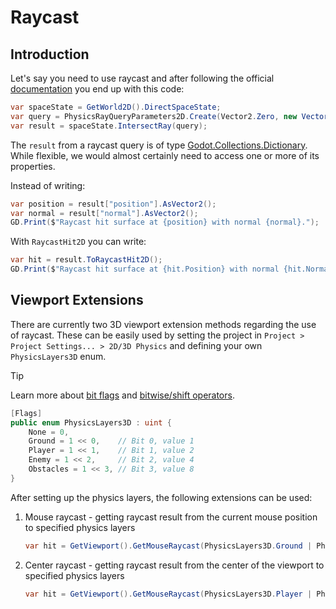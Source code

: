 # Raycast

## Introduction

Let's say you need to use raycast and after following the official [documentation](https://docs.godotengine.org/en/stable/tutorials/physics/ray-casting.htm) you end up with this code:

```csharp
var spaceState = GetWorld2D().DirectSpaceState;
var query = PhysicsRayQueryParameters2D.Create(Vector2.Zero, new Vector2(50, 100));
var result = spaceState.IntersectRay(query);
```

The `result` from a raycast query is of type [Godot.Collections.Dictionary](https://docs.godotengine.org/en/stable/tutorials/physics/ray-casting.html#:~:text=The%20result%20is%20a%20dictionary). While flexible, we would almost certainly need to access one or more of its properties.

Instead of writing:

```csharp
var position = result["position"].AsVector2();
var normal = result["normal"].AsVector2();
GD.Print($"Raycast hit surface at {position} with normal {normal}.");
```

With `RaycastHit2D` you can write:

```csharp
var hit = result.ToRaycastHit2D();
GD.Print($"Raycast hit surface at {hit.Position} with normal {hit.Normal}.");
```

## Viewport Extensions

There are currently two 3D viewport extension methods regarding the use of raycast. These can be easily used by setting the project in `Project > Project Settings... > 2D/3D Physics` and defining your own `PhysicsLayers3D` enum. 

> [!Tip]
> Learn more about [bit flags](https://learn.microsoft.com/en-us/dotnet/csharp/language-reference/builtin-types/enum#enumeration-types-as-bit-flags) and [bitwise/shift operators](https://learn.microsoft.com/en-us/dotnet/csharp/language-reference/operators/bitwise-and-shift-operators#left-shift-operator-).

```csharp
[Flags]
public enum PhysicsLayers3D : uint {
    None = 0,
    Ground = 1 << 0,    // Bit 0, value 1
    Player = 1 << 1,    // Bit 1, value 2
    Enemy = 1 << 2,     // Bit 2, value 4
    Obstacles = 1 << 3, // Bit 3, value 8
}
```

After setting up the physics layers, the following extensions can be used:

1. Mouse raycast - getting raycast result from the current mouse position to specified physics layers

   ```csharp
   var hit = GetViewport().GetMouseRaycast(PhysicsLayers3D.Ground | PhysicsLayers3D.Obstacles);
   ```

2. Center raycast - getting raycast result from the center of the viewport to specified physics layers

   ```csharp
   var hit = GetViewport().GetMouseRaycast(PhysicsLayers3D.Player | PhysicsLayers3D.Enemy);
   ```
